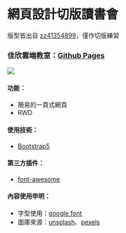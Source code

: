 # 網頁設計切版讀書會
版型皆出自 [zz41354899](https://github.com/zz41354899)，僅作切版練習
### 佳欣雲端教室：[Github Pages](https://joyun25.github.io/cloud-classroom-landing-page/)
![](https://i.imgur.com/yMo3DuB.jpg)
#### 功能：
- 簡易的一頁式網頁
- RWD
#### 使用技術：
- [Bootstrap5](https://getbootstrap.com/docs/5.0/getting-started/introduction/)
#### 第三方插件：
- [font-awesome](https://fontawesome.com/)
#### 內容使用申明：
- 字型使用：[google font](https://fonts.google.com/)
- 圖庫來源：[unsplash](https://unsplash.com/)、[pexels](https://www.pexels.com/zh-tw/)


